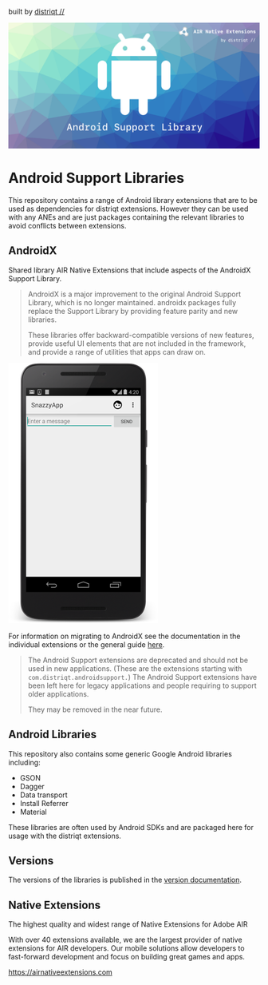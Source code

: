 built by [distriqt //](https://airnativeextensions.com) 

![](images/promo.png)


# Android Support Libraries

This repository contains a range of Android library extensions that are to be used as dependencies for distriqt extensions. However they can be used with any ANEs and are just packages containing the relevant libraries to avoid conflicts between extensions.


## AndroidX 

Shared library AIR Native Extensions that include aspects of the AndroidX Support Library. 

> 
> AndroidX is a major improvement to the original Android Support Library, which is no longer maintained. androidx packages fully replace the Support Library by providing feature parity and new libraries.
>
> These libraries offer backward-compatible versions of new features, provide useful UI elements 
> that are not included in the framework, and provide a range of utilities that apps can draw on.
>


![Material Design on older Android versions](images/appbar-kitkat.png)


For information on migrating to AndroidX see the documentation in the individual extensions or the general guide [here](https://github.com/distriqt/ANE-AndroidSupport/blob/master/lib/README.md#migration).



>
> The Android Support extensions are deprecated and should not be used in new applications. (These are the extensions starting with `com.distriqt.androidsupport.`) The Android Support extensions have been left here for legacy applications and people requiring to support older applications.
>
> They may be removed in the near future.
>


## Android Libraries

This repository also contains some generic Google Android libraries including:

- GSON
- Dagger
- Data transport
- Install Referrer
- Material

These libraries are often used by Android SDKs and are packaged here for usage with the distriqt extensions. 



## Versions

The versions of the libraries is published in the [version documentation](https://github.com/distriqt/ANE-AndroidSupport/blob/master/lib/VERSION.md).





## Native Extensions

The highest quality and widest range of Native Extensions for Adobe AIR

With over 40 extensions available, we are the largest provider of native extensions for AIR developers. 
Our mobile solutions allow developers to fast-forward development and focus on building great games and apps.

https://airnativeextensions.com

